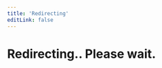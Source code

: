 ```yaml
---
title: 'Redirecting'
editLink: false
---
```


<script setup>
window.location.href = "https://auth.sidebase.io/guide/authjs/nuxt-auth-handler"
</script>

<h1 class="text-center">
  Redirecting.. Please wait.
</h1>
